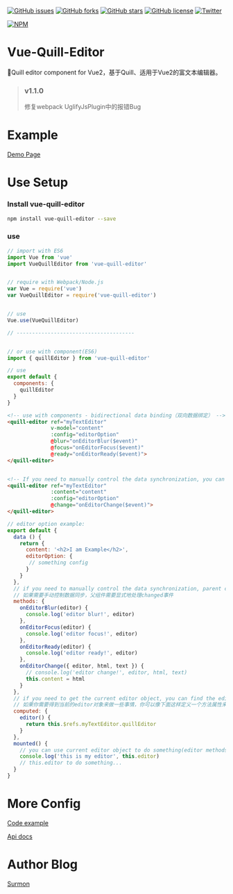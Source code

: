 [![GitHub issues](https://img.shields.io/github/issues/surmon-china/vue-quill-editor.svg?style=flat-square)](https://github.com/surmon-china/vue-quill-editor/issues)
[![GitHub forks](https://img.shields.io/github/forks/surmon-china/vue-quill-editor.svg?style=flat-square)](https://github.com/surmon-china/vue-quill-editor/network)
[![GitHub stars](https://img.shields.io/github/stars/surmon-china/vue-quill-editor.svg?style=flat-square)](https://github.com/surmon-china/vue-quill-editor/stargazers)
[![GitHub license](https://img.shields.io/badge/license-MIT-blue.svg?style=flat-square)](https://raw.githubusercontent.com/surmon-china/vue-quill-editor/master/LICENSE)
[![Twitter](https://img.shields.io/twitter/url/https/github.com/surmon-china/vue-quill-editor.svg?style=social?style=flat-square)](https://twitter.com/intent/tweet?text=Wow:&url=%5Bobject%20Object%5D)

[![NPM](https://nodei.co/npm/vue-quill-editor.png?downloads=true&downloadRank=true&stars=true)](https://nodei.co/npm/vue-quill-editor/)


# Vue-Quill-Editor
🍡Quill editor component for Vue2，基于Quill、适用于Vue2的富文本编辑器。

> ### v1.1.0
> 修复webpack UglifyJsPlugin中的报错Bug


# Example
[Demo Page](https://surmon-china.github.io/vue-quill-editor/)


# Use Setup


### Install vue-quill-editor

``` bash
npm install vue-quill-editor --save
```

### use
``` javascript
// import with ES6
import Vue from 'vue'
import VueQuillEditor from 'vue-quill-editor'


// require with Webpack/Node.js
var Vue = require('vue')
var VueQuillEditor = require('vue-quill-editor')


// use
Vue.use(VueQuillEditor)

// --------------------------------------


// or use with component(ES6)
import { quillEditor } from 'vue-quill-editor'

// use
export default {
  components: {
    quillEditor
  }
}
```

``` html
<!-- use with components - bidirectional data binding（双向数据绑定） -->
<quill-editor ref="myTextEditor"
              v-model="content"
              :config="editorOption"
              @blur="onEditorBlur($event)"
              @focus="onEditorFocus($event)"
              @ready="onEditorReady($event)">
</quill-editor>


<!-- If you need to manually control the data synchronization, you can monitor the code change event like this（如果你需要手动控制数据流，就需要像这样手动监听changed事件） -->
<quill-editor ref="myTextEditor"
              :content="content"
              :config="editorOption"
              @change="onEditorChange($event)">
</quill-editor>
```


``` javascript
// editor option example:
export default {
  data () {
    return {
      content: '<h2>I am Example</h2>',
      editorOption: {
       // something config
      }
    }
  },
  // if you need to manually control the data synchronization, parent component needs to explicitly emit an event instead of relying on implicit binding
  // 如果需要手动控制数据同步，父组件需要显式地处理changed事件
  methods: {
    onEditorBlur(editor) {
      console.log('editor blur!', editor)
    },
    onEditorFocus(editor) {
      console.log('editor focus!', editor)
    },
    onEditorReady(editor) {
      console.log('editor ready!', editor)
    },
    onEditorChange({ editor, html, text }) {
      // console.log('editor change!', editor, html, text)
      this.content = html
    }
  },
  // if you need to get the current editor object, you can find the editor object like this, the $ref object is a ref attribute corresponding to the dom redefined
  // 如果你需要得到当前的editor对象来做一些事情，你可以像下面这样定义一个方法属性来获取当前的editor对象，实际上这里的$refs对应的是当前组件内所有关联了ref属性的组件元素对象
  computed: {
    editor() {
      return this.$refs.myTextEditor.quillEditor
    }
  },
  mounted() {
    // you can use current editor object to do something(editor methods)
    console.log('this is my editor', this.editor)
    // this.editor to do something...
  }
}
```


# More Config

[Code example](https://github.com/surmon-china/vue-codemirror/tree/master/example)

[Api docs](https://quilljs.com/docs/quickstart/)


# Author Blog
[Surmon](http://surmon.me)
